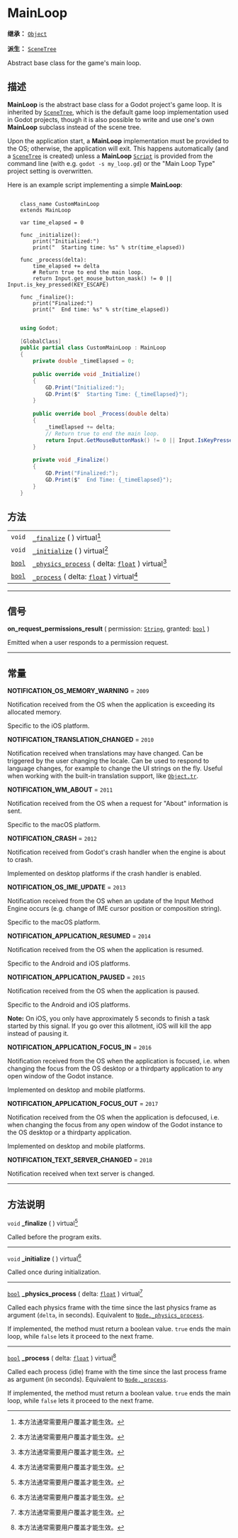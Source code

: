 <!-- ⚠ 请勿编辑本文件 ⚠ -->
<!-- 本文档使用脚本从 WeDot 引擎源码仓库生成。 -->
<!-- 生成脚本：https://github.com/WeDot-Engine/WeDot/tree/master/doc/tools/make_md.py； -->
<!-- 原文件：https://github.com/WeDot-Engine/WeDot/tree/master/doc/classes/MainLoop.xml。 -->

<div id="_class_mainloop"></div>

# MainLoop

**继承：** [`Object`](class_object.md)

**派生：** [`SceneTree`](class_scenetree.md)

Abstract base class for the game's main loop.

## 描述

**MainLoop** is the abstract base class for a Godot project's game loop. It is inherited by [`SceneTree`](class_scenetree.md), which is the default game loop implementation used in Godot projects, though it is also possible to write and use one's own **MainLoop** subclass instead of the scene tree.

Upon the application start, a **MainLoop** implementation must be provided to the OS; otherwise, the application will exit. This happens automatically (and a [`SceneTree`](class_scenetree.md) is created) unless a **MainLoop** [`Script`](class_script.md) is provided from the command line (with e.g. `godot -s my_loop.gd`) or the "Main Loop Type" project setting is overwritten.

Here is an example script implementing a simple **MainLoop**:



```gdscript

    class_name CustomMainLoop
    extends MainLoop
    
    var time_elapsed = 0
    
    func _initialize():
        print("Initialized:")
        print("  Starting time: %s" % str(time_elapsed))
    
    func _process(delta):
        time_elapsed += delta
        # Return true to end the main loop.
        return Input.get_mouse_button_mask() != 0 || Input.is_key_pressed(KEY_ESCAPE)
    
    func _finalize():
        print("Finalized:")
        print("  End time: %s" % str(time_elapsed))
```

```csharp

    using Godot;
    
    [GlobalClass]
    public partial class CustomMainLoop : MainLoop
    {
        private double _timeElapsed = 0;
    
        public override void _Initialize()
        {
            GD.Print("Initialized:");
            GD.Print($"  Starting Time: {_timeElapsed}");
        }
    
        public override bool _Process(double delta)
        {
            _timeElapsed += delta;
            // Return true to end the main loop.
            return Input.GetMouseButtonMask() != 0 || Input.IsKeyPressed(Key.Escape);
        }
    
        private void _Finalize()
        {
            GD.Print("Finalized:");
            GD.Print($"  End Time: {_timeElapsed}");
        }
    }
```







## 方法

|||
|:-:|:--|
| `void`                  | [`_finalize`](class_mainloop.md#class_mainloop_private_method__finalize) ( ) virtual[^virtual]                                                |
| `void`                  | [`_initialize`](class_mainloop.md#class_mainloop_private_method__initialize) ( ) virtual[^virtual]                                            |
| [`bool`](class_bool.md) | [`_physics_process`](class_mainloop.md#class_mainloop_private_method__physics_process) ( delta: [`float`](class_float.md) ) virtual[^virtual] |
| [`bool`](class_bool.md) | [`_process`](class_mainloop.md#class_mainloop_private_method__process) ( delta: [`float`](class_float.md) ) virtual[^virtual]                 |

<!-- rst-class:: classref-section-separator -->

---

## 信号

<div id="_class_class_mainloop_signal_on_request_permissions_result"></div>

**on_request_permissions_result** ( permission: [`String`](class_string.md), granted: [`bool`](class_bool.md) ) <div id="class_mainloop_signal_on_request_permissions_result"></div>

Emitted when a user responds to a permission request.

<!-- rst-class:: classref-section-separator -->

---

## 常量

<div id="_class_mainloop_constant_notification_os_memory_warning"></div>

**NOTIFICATION_OS_MEMORY_WARNING** = ``2009`` <div id="class_mainloop_constant_notification_os_memory_warning"></div>

Notification received from the OS when the application is exceeding its allocated memory.

Specific to the iOS platform.

<div id="_class_mainloop_constant_notification_translation_changed"></div>

**NOTIFICATION_TRANSLATION_CHANGED** = ``2010`` <div id="class_mainloop_constant_notification_translation_changed"></div>

Notification received when translations may have changed. Can be triggered by the user changing the locale. Can be used to respond to language changes, for example to change the UI strings on the fly. Useful when working with the built-in translation support, like [`Object.tr`](class_object.md#class_object_method_tr).

<div id="_class_mainloop_constant_notification_wm_about"></div>

**NOTIFICATION_WM_ABOUT** = ``2011`` <div id="class_mainloop_constant_notification_wm_about"></div>

Notification received from the OS when a request for "About" information is sent.

Specific to the macOS platform.

<div id="_class_mainloop_constant_notification_crash"></div>

**NOTIFICATION_CRASH** = ``2012`` <div id="class_mainloop_constant_notification_crash"></div>

Notification received from Godot's crash handler when the engine is about to crash.

Implemented on desktop platforms if the crash handler is enabled.

<div id="_class_mainloop_constant_notification_os_ime_update"></div>

**NOTIFICATION_OS_IME_UPDATE** = ``2013`` <div id="class_mainloop_constant_notification_os_ime_update"></div>

Notification received from the OS when an update of the Input Method Engine occurs (e.g. change of IME cursor position or composition string).

Specific to the macOS platform.

<div id="_class_mainloop_constant_notification_application_resumed"></div>

**NOTIFICATION_APPLICATION_RESUMED** = ``2014`` <div id="class_mainloop_constant_notification_application_resumed"></div>

Notification received from the OS when the application is resumed.

Specific to the Android and iOS platforms.

<div id="_class_mainloop_constant_notification_application_paused"></div>

**NOTIFICATION_APPLICATION_PAUSED** = ``2015`` <div id="class_mainloop_constant_notification_application_paused"></div>

Notification received from the OS when the application is paused.

Specific to the Android and iOS platforms.

 **Note:** On iOS, you only have approximately 5 seconds to finish a task started by this signal. If you go over this allotment, iOS will kill the app instead of pausing it.

<div id="_class_mainloop_constant_notification_application_focus_in"></div>

**NOTIFICATION_APPLICATION_FOCUS_IN** = ``2016`` <div id="class_mainloop_constant_notification_application_focus_in"></div>

Notification received from the OS when the application is focused, i.e. when changing the focus from the OS desktop or a thirdparty application to any open window of the Godot instance.

Implemented on desktop and mobile platforms.

<div id="_class_mainloop_constant_notification_application_focus_out"></div>

**NOTIFICATION_APPLICATION_FOCUS_OUT** = ``2017`` <div id="class_mainloop_constant_notification_application_focus_out"></div>

Notification received from the OS when the application is defocused, i.e. when changing the focus from any open window of the Godot instance to the OS desktop or a thirdparty application.

Implemented on desktop and mobile platforms.

<div id="_class_mainloop_constant_notification_text_server_changed"></div>

**NOTIFICATION_TEXT_SERVER_CHANGED** = ``2018`` <div id="class_mainloop_constant_notification_text_server_changed"></div>

Notification received when text server is changed.

<!-- rst-class:: classref-section-separator -->

---

## 方法说明

<div id="_class_mainloop_private_method__finalize"></div>

`void` **_finalize** ( ) virtual[^virtual]<div id="class_mainloop_private_method__finalize"></div>

Called before the program exits.

<!-- rst-class:: classref-item-separator -->

---

<div id="_class_mainloop_private_method__initialize"></div>

`void` **_initialize** ( ) virtual[^virtual]<div id="class_mainloop_private_method__initialize"></div>

Called once during initialization.

<!-- rst-class:: classref-item-separator -->

---

<div id="_class_mainloop_private_method__physics_process"></div>

[`bool`](class_bool.md) **_physics_process** ( delta: [`float`](class_float.md) ) virtual[^virtual]<div id="class_mainloop_private_method__physics_process"></div>

Called each physics frame with the time since the last physics frame as argument (`delta`, in seconds). Equivalent to [`Node._physics_process`](class_node.md#class_node_private_method__physics_process).

If implemented, the method must return a boolean value. `true` ends the main loop, while `false` lets it proceed to the next frame.

<!-- rst-class:: classref-item-separator -->

---

<div id="_class_mainloop_private_method__process"></div>

[`bool`](class_bool.md) **_process** ( delta: [`float`](class_float.md) ) virtual[^virtual]<div id="class_mainloop_private_method__process"></div>

Called each process (idle) frame with the time since the last process frame as argument (in seconds). Equivalent to [`Node._process`](class_node.md#class_node_private_method__process).

If implemented, the method must return a boolean value. `true` ends the main loop, while `false` lets it proceed to the next frame.

[^virtual]: 本方法通常需要用户覆盖才能生效。
[^const]: 本方法无副作用，不会修改该实例的任何成员变量。
[^vararg]: 本方法除了能接受在此处描述的参数外，还能够继续接受任意数量的参数。
[^constructor]: 本方法用于构造某个类型。
[^static]: 调用本方法无需实例，可直接使用类名进行调用。
[^operator]: 本方法描述的是使用本类型作为左操作数的有效运算符。
[^bitfield]: 这个值是由下列位标志构成位掩码的整数。
[^void]: 无返回值。
